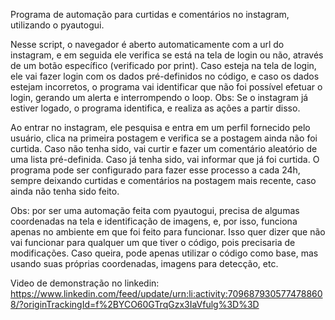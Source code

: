 Programa de automação para curtidas e comentários no instagram, utilizando o pyautogui.

Nesse script, o navegador é aberto automaticamente com a url do instagram, e em seguida ele verifica se está na tela de login ou não, através de um botão específico (verificado por print). Caso esteja na tela de login, ele vai fazer login com os dados pré-definidos no código, e caso os dados estejam incorretos, o programa vai identificar que não foi possível efetuar o login, gerando um alerta e interrompendo o loop.
Obs: Se o instagram já estiver logado, o programa identifica, e realiza as ações a partir disso.

Ao entrar no instagram, ele pesquisa e entra em um perfil fornecido pelo usuário, clica na primeira postagem e verifica se a postagem ainda não foi curtida. Caso não tenha sido, vai curtir e fazer um comentário aleatório de uma lista pré-definida. Caso já tenha sido, vai informar que já foi curtida. O programa pode ser configurado para fazer esse processo a cada 24h, sempre deixando curtidas e comentários na postagem mais recente, caso ainda não tenha sido feito.

Obs: por ser uma automação feita com pyautogui, precisa de algumas coordenadas na tela e identificação de imagens, e, por isso, funciona apenas no ambiente em que foi feito para funcionar. Isso quer dizer que não vai funcionar para qualquer um que tiver o código, pois precisaria de modificações. Caso queira, pode apenas utilizar o código como base, mas usando suas próprias coordenadas, imagens para detecção, etc.

Video de demonstração no linkedin: https://www.linkedin.com/feed/update/urn:li:activity:7096879305774788608/?originTrackingId=f%2BYCO60GTrqGzx3IaVfulg%3D%3D
